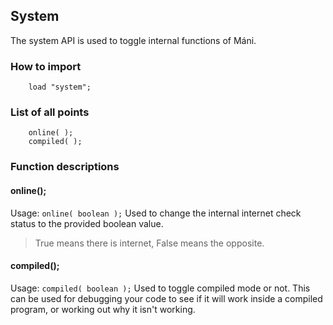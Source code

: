 ## System
The system API is used to toggle internal functions
of Máni.

### How to import
~~~ mani
    load "system";
~~~

### List of all points
~~~ mani
    online( );
    compiled( );
~~~

### Function descriptions

#### online();
Usage: `online( boolean );`
Used to change the internal internet check status
to the provided boolean value.

> True means there is internet, False means the opposite.

#### compiled();
Usage: `compiled( boolean );`
Used to toggle compiled mode or not. This can be used for debugging your
code to see if it will work inside a compiled program,
or working out why it isn't working.